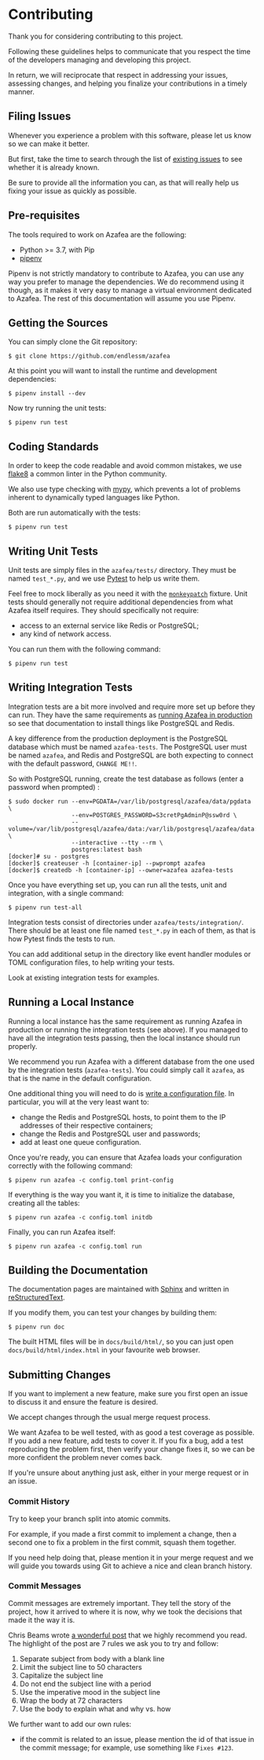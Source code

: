 # Contributing

Thank you for considering contributing to this project.

Following these guidelines helps to communicate that you respect the time of
the developers managing and developing this project.

In return, we will reciprocate that respect in addressing your issues,
assessing changes, and helping you finalize your contributions in a timely
manner.


## Filing Issues

Whenever you experience a problem with this software, please let us know so we
can make it better.

But first, take the time to search through the list of [existing issues] to see
whether it is already known.

Be sure to provide all the information you can, as that will really help us
fixing your issue as quickly as possible.

[existing issues]: https://github.com/endlessm/azafea/issues


## Pre-requisites

The tools required to work on Azafea are the following:

*   Python >= 3.7, with Pip
*   [pipenv](https://docs.pipenv.org/)

Pipenv is not strictly mandatory to contribute to Azafea, you can use any way
you prefer to manage the dependencies. We do recommend using it though, as it
makes it very easy to manage a virtual environment dedicated to Azafea. The
rest of this documentation will assume you use Pipenv.


## Getting the Sources

You can simply clone the Git repository:

```
$ git clone https://github.com/endlessm/azafea
```

At this point you will want to install the runtime and development
dependencies:

```
$ pipenv install --dev
```

Now try running the unit tests:

```
$ pipenv run test
```


## Coding Standards

In order to keep the code readable and avoid common mistakes, we use
[flake8](https://pypi.org/project/flake8/) a common linter in the Python
community.

We also use type checking with [mypy](http://www.mypy-lang.org/), which
prevents a lot of problems inherent to dynamically typed languages like Python.

Both are run automatically with the tests:

```
$ pipenv run test
```


## Writing Unit Tests

Unit tests are simply files in the `azafea/tests/` directory. They must be
named `test_*.py`, and we use [Pytest](https://pytest.org/) to help us write
them.

Feel free to mock liberally as you need it with the
[`monkeypatch`](https://docs.pytest.org/en/latest/monkeypatch.html) fixture.
Unit tests should generally not require additional dependencies from what
Azafea itself requires. They should specifically not require:

* access to an external service like Redis or PostgreSQL;
* any kind of network access.

You can run them with the following command:

```
$ pipenv run test
```


## Writing Integration Tests

Integration tests are a bit more involved and require more set up before they
can run. They have the same requirements as
[running Azafea in production](docs/source/install.rst) so see that
documentation to install things like PostgreSQL and Redis.

A key difference from the production deployment is the PostgreSQL database
which must be named `azafea-tests`. The PostgreSQL user must be named
`azafea`, and Redis and PostgreSQL are both expecting to connect with the
default password, `CHANGE ME!!`.

So with PostgreSQL running, create the test database as follows (enter a
password when prompted) :

```
$ sudo docker run --env=PGDATA=/var/lib/postgresql/azafea/data/pgdata \
                  --env=POSTGRES_PASSWORD=S3cretPgAdminP@ssw0rd \
                  --volume=/var/lib/postgresql/azafea/data:/var/lib/postgresql/azafea/data:rw \
                  --interactive --tty --rm \
                  postgres:latest bash
[docker]# su - postgres
[docker]$ createuser -h [container-ip] --pwprompt azafea
[docker]$ createdb -h [container-ip] --owner=azafea azafea-tests
```

Once you have everything set up, you can run all the tests, unit and
integration, with a single command:

```
$ pipenv run test-all
```

Integration tests consist of directories under `azafea/tests/integration/`.
There should be at least one file named `test_*.py` in each of them, as that is
how Pytest finds the tests to run.

You can add additional setup in the directory like event handler modules or
TOML configuration files, to help writing your tests.

Look at existing integration tests for examples.


## Running a Local Instance

Running a local instance has the same requirement as running Azafea in
production or running the integration tests (see above). If you managed to have
all the integration tests passing, then the local instance should run properly.

We recommend you run Azafea with a different database from the one used by the
integration tests (`azafea-tests`). You could simply call it `azafea`, as that
is the name in the default configuration.

One additional thing you will need to do is
[write a configuration file](docs/source/configuration.rst). In particular, you
will at the very least want to:

* change the Redis and PostgreSQL hosts, to point them to the IP addresses of
  their respective containers;
* change the Redis and PostgreSQL user and passwords;
* add at least one queue configuration.

Once you're ready, you can ensure that Azafea loads your configuration
correctly with the following command:

```
$ pipenv run azafea -c config.toml print-config
```

If everything is the way you want it, it is time to initialize the database,
creating all the tables:

```
$ pipenv run azafea -c config.toml initdb
```

Finally, you can run Azafea itself:

```
$ pipenv run azafea -c config.toml run
```


## Building the Documentation

The documentation pages are maintained with
[Sphinx](https://www.sphinx-doc.org/) and written in
[reStructuredText](http://docutils.sourceforge.net/rst.html).

If you modify them, you can test your changes by building them:

```
$ pipenv run doc
```

The built HTML files will be in `docs/build/html/`, so you can just open
`docs/build/html/index.html` in your favourite web browser.


## Submitting Changes

If you want to implement a new feature, make sure you first open an issue to
discuss it and ensure the feature is desired.

We accept changes through the usual merge request process.

We want Azafea to be well tested, with as good a test coverage as possible. If
you add a new feature, add tests to cover it. If you fix a bug, add a test
reproducing the problem first, then verify your change fixes it, so we can be
more confident the problem never comes back.

If you're unsure about anything just ask, either in your merge request or in an
issue.


### Commit History

Try to keep your branch split into atomic commits.

For example, if you made a first commit to implement a change, then a second
one to fix a problem in the first commit, squash them together.

If you need help doing that, please mention it in your merge request and we
will guide you towards using Git to achieve a nice and clean branch history.


### Commit Messages

Commit messages are extremely important. They tell the story of the project,
how it arrived to where it is now, why we took the decisions that made it the
way it is.

Chris Beams wrote [a wonderful post](https://chris.beams.io/posts/git-commit/)
that we highly recommend you read. The highlight of the post are 7 rules we ask
you to try and follow:

1.  Separate subject from body with a blank line
2.  Limit the subject line to 50 characters
3.  Capitalize the subject line
4.  Do not end the subject line with a period
5.  Use the imperative mood in the subject line
6.  Wrap the body at 72 characters
7.  Use the body to explain what and why vs. how

We further want to add our own rules:

*   if the commit is related to an issue, please mention the id of that issue
    in the commit message; for example, use something like `Fixes #123`.
